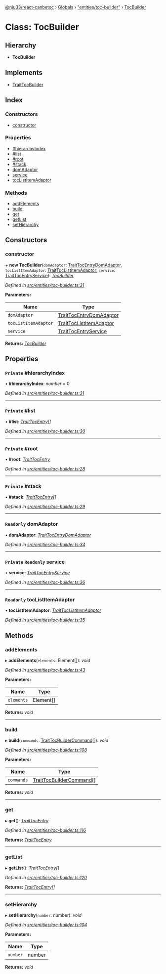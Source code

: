 [@nju33/react-canbetoc](../README.md) › [Globals](../globals.md) › ["entities/toc-builder"](../modules/_entities_toc_builder_.md) › [TocBuilder](_entities_toc_builder_.tocbuilder.md)

# Class: TocBuilder

## Hierarchy

* **TocBuilder**

## Implements

* [TraitTocBuilder](../interfaces/_entities_toc_builder_.traittocbuilder.md)

## Index

### Constructors

* [constructor](_entities_toc_builder_.tocbuilder.md#constructor)

### Properties

* [#hierarchyIndex](_entities_toc_builder_.tocbuilder.md#private-#hierarchyindex)
* [#list](_entities_toc_builder_.tocbuilder.md#private-#list)
* [#root](_entities_toc_builder_.tocbuilder.md#private-#root)
* [#stack](_entities_toc_builder_.tocbuilder.md#private-#stack)
* [domAdaptor](_entities_toc_builder_.tocbuilder.md#readonly-domadaptor)
* [service](_entities_toc_builder_.tocbuilder.md#private-readonly-service)
* [tocListItemAdaptor](_entities_toc_builder_.tocbuilder.md#readonly-toclistitemadaptor)

### Methods

* [addElements](_entities_toc_builder_.tocbuilder.md#addelements)
* [build](_entities_toc_builder_.tocbuilder.md#build)
* [get](_entities_toc_builder_.tocbuilder.md#get)
* [getList](_entities_toc_builder_.tocbuilder.md#getlist)
* [setHierarchy](_entities_toc_builder_.tocbuilder.md#sethierarchy)

## Constructors

###  constructor

\+ **new TocBuilder**(`domAdaptor`: [TraitTocEntryDomAdaptor](../interfaces/_entities_toc_entry_dom_adaptor_.traittocentrydomadaptor.md), `tocListItemAdaptor`: [TraitTocListItemAdaptor](../interfaces/_entities_toc_list_item_adaptor_.traittoclistitemadaptor.md), `service`: [TraitTocEntryService](../interfaces/_entities_toc_entry_service_.traittocentryservice.md)): *[TocBuilder](_entities_toc_builder_.tocbuilder.md)*

*Defined in [src/entities/toc-builder.ts:31](https://github.com/nju33/react-canbetoc/blob/9a57d40/src/entities/toc-builder.ts#L31)*

**Parameters:**

Name | Type |
------ | ------ |
`domAdaptor` | [TraitTocEntryDomAdaptor](../interfaces/_entities_toc_entry_dom_adaptor_.traittocentrydomadaptor.md) |
`tocListItemAdaptor` | [TraitTocListItemAdaptor](../interfaces/_entities_toc_list_item_adaptor_.traittoclistitemadaptor.md) |
`service` | [TraitTocEntryService](../interfaces/_entities_toc_entry_service_.traittocentryservice.md) |

**Returns:** *[TocBuilder](_entities_toc_builder_.tocbuilder.md)*

## Properties

### `Private` #hierarchyIndex

• **#hierarchyIndex**: *number* = 0

*Defined in [src/entities/toc-builder.ts:31](https://github.com/nju33/react-canbetoc/blob/9a57d40/src/entities/toc-builder.ts#L31)*

___

### `Private` #list

• **#list**: *[TraitTocEntry](../interfaces/_entities_toc_entry_.traittocentry.md)[]*

*Defined in [src/entities/toc-builder.ts:30](https://github.com/nju33/react-canbetoc/blob/9a57d40/src/entities/toc-builder.ts#L30)*

___

### `Private` #root

• **#root**: *[TraitTocEntry](../interfaces/_entities_toc_entry_.traittocentry.md)*

*Defined in [src/entities/toc-builder.ts:28](https://github.com/nju33/react-canbetoc/blob/9a57d40/src/entities/toc-builder.ts#L28)*

___

### `Private` #stack

• **#stack**: *[TraitTocEntry](../interfaces/_entities_toc_entry_.traittocentry.md)[]*

*Defined in [src/entities/toc-builder.ts:29](https://github.com/nju33/react-canbetoc/blob/9a57d40/src/entities/toc-builder.ts#L29)*

___

### `Readonly` domAdaptor

• **domAdaptor**: *[TraitTocEntryDomAdaptor](../interfaces/_entities_toc_entry_dom_adaptor_.traittocentrydomadaptor.md)*

*Defined in [src/entities/toc-builder.ts:34](https://github.com/nju33/react-canbetoc/blob/9a57d40/src/entities/toc-builder.ts#L34)*

___

### `Private` `Readonly` service

• **service**: *[TraitTocEntryService](../interfaces/_entities_toc_entry_service_.traittocentryservice.md)*

*Defined in [src/entities/toc-builder.ts:36](https://github.com/nju33/react-canbetoc/blob/9a57d40/src/entities/toc-builder.ts#L36)*

___

### `Readonly` tocListItemAdaptor

• **tocListItemAdaptor**: *[TraitTocListItemAdaptor](../interfaces/_entities_toc_list_item_adaptor_.traittoclistitemadaptor.md)*

*Defined in [src/entities/toc-builder.ts:35](https://github.com/nju33/react-canbetoc/blob/9a57d40/src/entities/toc-builder.ts#L35)*

## Methods

###  addElements

▸ **addElements**(`elements`: Element[]): *void*

*Defined in [src/entities/toc-builder.ts:43](https://github.com/nju33/react-canbetoc/blob/9a57d40/src/entities/toc-builder.ts#L43)*

**Parameters:**

Name | Type |
------ | ------ |
`elements` | Element[] |

**Returns:** *void*

___

###  build

▸ **build**(`commands`: [TraitTocBuilderCommand](../interfaces/_entities_toc_builder_command_.traittocbuildercommand.md)[]): *void*

*Defined in [src/entities/toc-builder.ts:108](https://github.com/nju33/react-canbetoc/blob/9a57d40/src/entities/toc-builder.ts#L108)*

**Parameters:**

Name | Type |
------ | ------ |
`commands` | [TraitTocBuilderCommand](../interfaces/_entities_toc_builder_command_.traittocbuildercommand.md)[] |

**Returns:** *void*

___

###  get

▸ **get**(): *[TraitTocEntry](../interfaces/_entities_toc_entry_.traittocentry.md)*

*Defined in [src/entities/toc-builder.ts:116](https://github.com/nju33/react-canbetoc/blob/9a57d40/src/entities/toc-builder.ts#L116)*

**Returns:** *[TraitTocEntry](../interfaces/_entities_toc_entry_.traittocentry.md)*

___

###  getList

▸ **getList**(): *[TraitTocEntry](../interfaces/_entities_toc_entry_.traittocentry.md)[]*

*Defined in [src/entities/toc-builder.ts:120](https://github.com/nju33/react-canbetoc/blob/9a57d40/src/entities/toc-builder.ts#L120)*

**Returns:** *[TraitTocEntry](../interfaces/_entities_toc_entry_.traittocentry.md)[]*

___

###  setHierarchy

▸ **setHierarchy**(`number`: number): *void*

*Defined in [src/entities/toc-builder.ts:104](https://github.com/nju33/react-canbetoc/blob/9a57d40/src/entities/toc-builder.ts#L104)*

**Parameters:**

Name | Type |
------ | ------ |
`number` | number |

**Returns:** *void*
